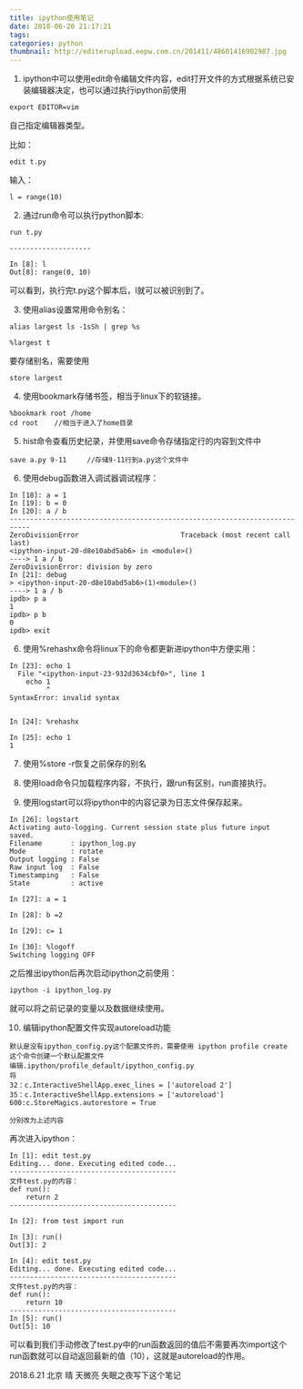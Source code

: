 ```yaml
---
title: ipython使用笔记
date: 2018-06-20 21:17:21
tags:
categories: python
thumbnail: http://editerupload.eepw.com.cn/201411/48601416902987.jpg
---
```


1. ipython中可以使用edit命令编辑文件内容，edit打开文件的方式根据系统已安装编辑器决定，也可以通过执行ipython前使用
```
export EDITOR=vim
```
自己指定编辑器类型。

比如：
```
edit t.py
```
输入：
```
l = range(10)
```

2. 通过run命令可以执行python脚本:

```
run t.py

--------------------

In [8]: l
Out[8]: range(0, 10)
```
可以看到，执行完t.py这个脚本后，l就可以被识别到了。

3. 使用alias设置常用命令别名：

```
alias largest ls -1sSh | grep %s

%largest t
```
要存储别名，需要使用
```
store largest
```

4. 使用bookmark存储书签，相当于linux下的软链接。

```
%bookmark root /home
cd root    //相当于进入了home目录
```

5. hist命令查看历史纪录，并使用save命令存储指定行的内容到文件中

```
save a.py 9-11     //存储9-11行到a.py这个文件中
```

6. 使用debug函数进入调试器调试程序：

```
In [18]: a = 1
In [19]: b = 0
In [20]: a / b
---------------------------------------------------------------------------
ZeroDivisionError                         Traceback (most recent call last)
<ipython-input-20-d8e10abd5ab6> in <module>()
----> 1 a / b
ZeroDivisionError: division by zero
In [21]: debug
> <ipython-input-20-d8e10abd5ab6>(1)<module>()
----> 1 a / b
ipdb> p a
1
ipdb> p b
0
ipdb> exit
```

6. 使用%rehashx命令将linux下的命令都更新进ipython中方便实用：

```
In [23]: echo 1
  File "<ipython-input-23-932d3634cbf0>", line 1
    echo 1
         ^
SyntaxError: invalid syntax


In [24]: %rehashx

In [25]: echo 1
1

```

7. 使用%store -r恢复之前保存的别名

8. 使用load命令只加载程序内容，不执行，跟run有区别，run直接执行。

9. 使用logstart可以将ipython中的内容记录为日志文件保存起来。

```
In [26]: logstart
Activating auto-logging. Current session state plus future input saved.
Filename       : ipython_log.py
Mode           : rotate
Output logging : False
Raw input log  : False
Timestamping   : False
State          : active

In [27]: a = 1

In [28]: b =2

In [29]: c= 1

In [30]: %logoff
Switching logging OFF

```

之后推出ipython后再次启动ipython之前使用：

```
ipython -i ipython_log.py
```
就可以将之前记录的变量以及数据继续使用。

10. 编辑ipython配置文件实现autoreload功能

```
默认是没有ipython_config.py这个配置文件的，需要使用 ipython profile create 这个命令创建一个默认配置文件
编辑.ipython/profile_default/ipython_config.py
将
32：c.InteractiveShellApp.exec_lines = ['autoreload 2']
35：c.InteractiveShellApp.extensions = ['autoreload']
600:c.StoreMagics.autorestore = True

分别改为上述内容
```

再次进入ipython：

```
In [1]: edit test.py
Editing... done. Executing edited code...
-----------------------------------------
文件test.py的内容：
def run():
    return 2
-----------------------------------------

In [2]: from test import run

In [3]: run()
Out[3]: 2

In [4]: edit test.py
Editing... done. Executing edited code...
-----------------------------------------
文件test.py的内容：
def run():
    return 10
-----------------------------------------
In [5]: run()
Out[5]: 10
```

可以看到我们手动修改了test.py中的run函数返回的值后不需要再次import这个run函数就可以自动返回最新的值（10），这就是autoreload的作用。

2018.6.21 北京 晴 天微亮 失眠之夜写下这个笔记
